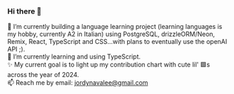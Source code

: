 ### Hi there 👋

<!--
**jordyy/jordyy** is a ✨ _special_ ✨ repository because its `README.md` (this file) appears on your GitHub profile.

Here are some ideas to get you started:

- 🔭 I’m currently working on ...
- 🌱 I’m currently learning ...
- 👯 I’m looking to collaborate on ...
- 🤔 I’m looking for help with ...
- 💬 Ask me about ...
- 📫 How to reach me: ...
- 😄 Pronouns: ...
- ⚡ Fun fact: ...
-->

🔭 I’m currently building a language learning project (learning languages is my hobby, currently A2 in Italian) using PostgreSQL, drizzleORM/Neon, Remix, React, TypeScript and CSS...with plans to eventually use the openAI API ;).
</br>
🌱 I’m currently learning and using TypeScript.
</br>
✨ My current goal is to light up my contribution chart with cute lil' 🟩s  across the year of 2024. 
</br>
📫 Reach me by email: jordynavalee@gmail.com
